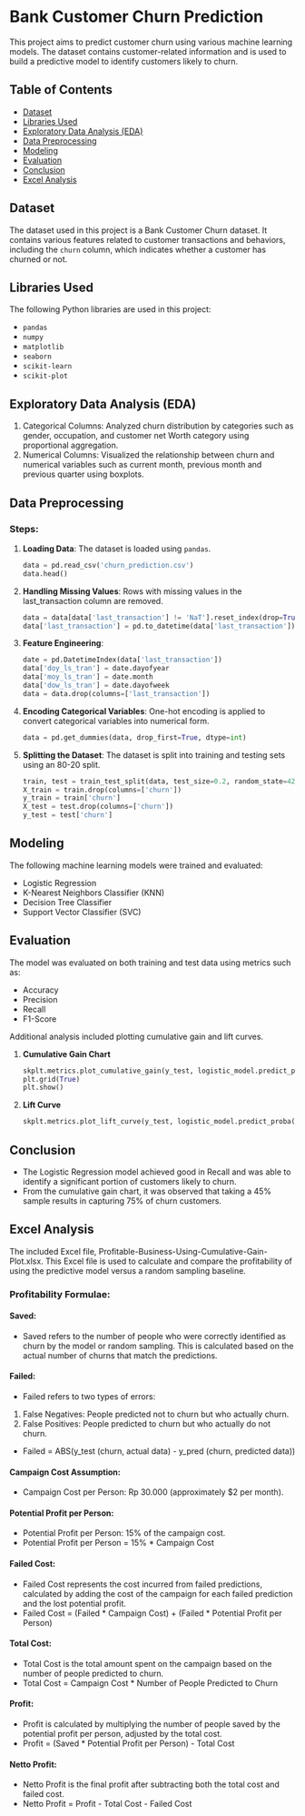 # Bank Customer Churn Prediction
This project aims to predict customer churn using various machine learning models. The dataset contains customer-related information and is used to build a predictive model to identify customers likely to churn.

## Table of Contents
- [Dataset](#dataset)
- [Libraries Used](#libraries-used)
- [Exploratory Data Analysis (EDA)](#Exploratory-Data-Analysis-EDA)
- [Data Preprocessing](#data-preprocessing)
- [Modeling](#modeling)
- [Evaluation](#evaluation)
- [Conclusion](#conclusion)
- [Excel Analysis](#Excel-Analysis)

## Dataset

The dataset used in this project is a Bank Customer Churn dataset. It contains various features related to customer transactions and behaviors, including the `churn` column, which indicates whether a customer has churned or not.

## Libraries Used

The following Python libraries are used in this project:

- `pandas`
- `numpy`
- `matplotlib`
- `seaborn`
- `scikit-learn`
- `scikit-plot`

## Exploratory Data Analysis (EDA)

1. Categorical Columns: Analyzed churn distribution by categories such as gender, occupation, and customer net Worth category using proportional aggregation.
2. Numerical Columns: Visualized the relationship between churn and numerical variables such as current month, previous month and previous quarter using boxplots.
   
## Data Preprocessing

### Steps:

1. **Loading Data**: The dataset is loaded using `pandas`.

   ```python
   data = pd.read_csv('churn_prediction.csv')
   data.head()

2. **Handling Missing Values**: Rows with missing values in the last_transaction column are removed.

   ```python
   data = data[data['last_transaction'] != 'NaT'].reset_index(drop=True)
   data['last_transaction'] = pd.to_datetime(data['last_transaction'])

3. **Feature Engineering**:

   ```python
   date = pd.DatetimeIndex(data['last_transaction'])
   data['doy_ls_tran'] = date.dayofyear
   data['moy_ls_tran'] = date.month
   data['dow_ls_tran'] = date.dayofweek
   data = data.drop(columns=['last_transaction'])

4. **Encoding Categorical Variables**: One-hot encoding is applied to convert categorical variables into numerical form.

   ```python
   data = pd.get_dummies(data, drop_first=True, dtype=int)

5. **Splitting the Dataset**: The dataset is split into training and testing sets using an 80-20 split.

   ```python
   train, test = train_test_split(data, test_size=0.2, random_state=42)
   X_train = train.drop(columns=['churn'])
   y_train = train['churn']
   X_test = test.drop(columns=['churn'])
   y_test = test['churn']

## Modeling
The following machine learning models were trained and evaluated:

- Logistic Regression
- K-Nearest Neighbors Classifier (KNN)
- Decision Tree Classifier
- Support Vector Classifier (SVC)

## Evaluation
The model was evaluated on both training and test data using metrics such as:

- Accuracy
- Precision
- Recall
- F1-Score

Additional analysis included plotting cumulative gain and lift curves.
1. **Cumulative Gain Chart**
   ```python
   skplt.metrics.plot_cumulative_gain(y_test, logistic_model.predict_proba(X_test))
   plt.grid(True)
   plt.show()
3. **Lift Curve**
   ```python
   skplt.metrics.plot_lift_curve(y_test, logistic_model.predict_proba(X_test))

## Conclusion
- The Logistic Regression model achieved good in Recall and was able to identify a significant portion of customers likely to churn.
- From the cumulative gain chart, it was observed that taking a 45% sample results in capturing 75% of churn customers.

## Excel Analysis
The included Excel file, Profitable-Business-Using-Cumulative-Gain-Plot.xlsx. This Excel file is used to calculate and compare the profitability of using the predictive model versus a random sampling baseline.

### Profitability Formulae:
#### Saved:
- Saved refers to the number of people who were correctly identified as churn by the model or random sampling. This is calculated based on the actual number of churns that match the predictions.
#### Failed:
- Failed refers to two types of errors:
1. False Negatives: People predicted not to churn but who actually churn.
2. False Positives: People predicted to churn but who actually do not churn.
- Failed = ABS(y_test (churn, actual data) - y_pred (churn, predicted data))
#### Campaign Cost Assumption:
- Campaign Cost per Person: Rp 30.000 (approximately $2 per month).
#### Potential Profit per Person:
- Potential Profit per Person: 15% of the campaign cost.
- Potential Profit per Person = 15% * Campaign Cost
#### Failed Cost:
- Failed Cost represents the cost incurred from failed predictions, calculated by adding the cost of the campaign for each failed prediction and the lost potential profit.
- Failed Cost = (Failed * Campaign Cost) + (Failed * Potential Profit per Person)
#### Total Cost:
- Total Cost is the total amount spent on the campaign based on the number of people predicted to churn.
- Total Cost = Campaign Cost * Number of People Predicted to Churn
#### Profit:
- Profit is calculated by multiplying the number of people saved by the potential profit per person, adjusted by the total cost.
- Profit = (Saved * Potential Profit per Person) - Total Cost
#### Netto Profit:
- Netto Profit is the final profit after subtracting both the total cost and failed cost.
- Netto Profit = Profit - Total Cost - Failed Cost
